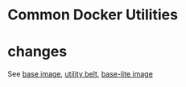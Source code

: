 # Common Docker Utilities
# changes
See [base image](./base/README.md), [utility belt](./utility-belt/README.md), [base-lite image](./base-lite/README.md)
